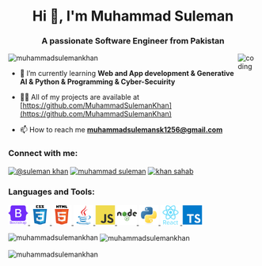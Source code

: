 <h1 align="center">Hi 👋, I'm Muhammad Suleman</h1>
<h3 align="center">A passionate Software Engineer from Pakistan</h3>
<img align="right" alt="coding" width="40"src="https://www.google.com/url?sa=i&url=https%3A%2F%2Fgithub.com%2Frudrabarad%2FGifs&psig=AOvVaw1YYCpJbWGCl13RayIfAXY0&ust=1720990999829000&source=images&cd=vfe&opi=89978449&ved=0CBAQjRxqFwoTCPDX_pv1pIcDFQAAAAAdAAAAABAE">

<p align="left"> <img src="https://komarev.com/ghpvc/?username=muhammadsulemankhan&label=Profile%20views&color=0e75b6&style=flat" alt="muhammadsulemankhan" /> </p>

- 🌱 I’m currently learning **Web and App development & Generative AI & Python & Programming & Cyber-Secuirity**

- 👨‍💻 All of my projects are available at [https://github.com/MuhammadSulemanKhan](https://github.com/MuhammadSulemanKhan)

- 📫 How to reach me **muhammadsulemansk1256@gmail.com**

<h3 align="left">Connect with me:</h3>
<p align="left">
<a href="https://twitter.com/@suleman khan" target="blank"><img align="center" src="https://raw.githubusercontent.com/rahuldkjain/github-profile-readme-generator/master/src/images/icons/Social/twitter.svg" alt="@suleman khan" height="30" width="40" /></a>
<a href="https://linkedin.com/in/muhammad suleman" target="blank"><img align="center" src="https://raw.githubusercontent.com/rahuldkjain/github-profile-readme-generator/master/src/images/icons/Social/linked-in-alt.svg" alt="muhammad suleman" height="30" width="40" /></a>
<a href="https://fb.com/khan sahab" target="blank"><img align="center" src="https://raw.githubusercontent.com/rahuldkjain/github-profile-readme-generator/master/src/images/icons/Social/facebook.svg" alt="khan sahab" height="30" width="40" /></a>
</p>

<h3 align="left">Languages and Tools:</h3>
<p align="left"> <a href="https://getbootstrap.com" target="_blank" rel="noreferrer"> <img src="https://raw.githubusercontent.com/devicons/devicon/master/icons/bootstrap/bootstrap-plain-wordmark.svg" alt="bootstrap" width="40" height="40"/> </a> <a href="https://www.w3schools.com/css/" target="_blank" rel="noreferrer"> <img src="https://raw.githubusercontent.com/devicons/devicon/master/icons/css3/css3-original-wordmark.svg" alt="css3" width="40" height="40"/> </a> <a href="https://www.w3.org/html/" target="_blank" rel="noreferrer"> <img src="https://raw.githubusercontent.com/devicons/devicon/master/icons/html5/html5-original-wordmark.svg" alt="html5" width="40" height="40"/> </a> <a href="https://www.java.com" target="_blank" rel="noreferrer"> <img src="https://raw.githubusercontent.com/devicons/devicon/master/icons/java/java-original.svg" alt="java" width="40" height="40"/> </a> <a href="https://developer.mozilla.org/en-US/docs/Web/JavaScript" target="_blank" rel="noreferrer"> <img src="https://raw.githubusercontent.com/devicons/devicon/master/icons/javascript/javascript-original.svg" alt="javascript" width="40" height="40"/> </a> <a href="https://nodejs.org" target="_blank" rel="noreferrer"> <img src="https://raw.githubusercontent.com/devicons/devicon/master/icons/nodejs/nodejs-original-wordmark.svg" alt="nodejs" width="40" height="40"/> </a> <a href="https://www.python.org" target="_blank" rel="noreferrer"> <img src="https://raw.githubusercontent.com/devicons/devicon/master/icons/python/python-original.svg" alt="python" width="40" height="40"/> </a> <a href="https://reactjs.org/" target="_blank" rel="noreferrer"> <img src="https://raw.githubusercontent.com/devicons/devicon/master/icons/react/react-original-wordmark.svg" alt="react" width="40" height="40"/> </a> <a href="https://www.typescriptlang.org/" target="_blank" rel="noreferrer"> <img src="https://raw.githubusercontent.com/devicons/devicon/master/icons/typescript/typescript-original.svg" alt="typescript" width="40" height="40"/> </a> </p>

<p><img align="left" src="https://github-readme-stats.vercel.app/api/top-langs?username=muhammadsulemankhan&show_icons=true&locale=en&layout=compact" alt="muhammadsulemankhan" /></p>

<p>&nbsp;<img align="center" src="https://github-readme-stats.vercel.app/api?username=muhammadsulemankhan&show_icons=true&locale=en" alt="muhammadsulemankhan" /></p>

<p><img align="center" src="https://github-readme-streak-stats.herokuapp.com/?user=muhammadsulemankhan&" alt="muhammadsulemankhan" /></p>
